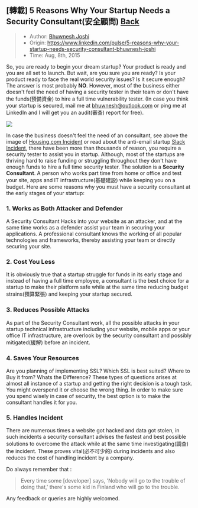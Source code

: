 ## [轉載] 5 Reasons Why Your Startup Needs a Security Consultant(安全顧問) [Back](./../post.md)

> - Author: [Bhuwnesh Joshi](https://www.linkedin.com/in/bhuwneshjoshi?trk=pulse-det-athr_prof-art_hdr)
> - Origin: https://www.linkedin.com/pulse/5-reasons-why-your-startup-needs-security-consultant-bhuwnesh-joshi
> - Time: Aug, 8th, 2015

So, you are ready to begin your dream startup? Your product is ready and you are all set to launch. But wait, are you sure you are ready? Is your product ready to face the real world security issues? Is it secure enough? The answer is most probably **NO**. However, most of the business either doesn't feel the need of having a security tester in their team or don't have the funds(預備資金) to hire a full time vulnerability tester. (In case you think your startup is secured, mail me at [bhuwnesh@outlook.com](mailto:bhuwnesh@outlook.com) or ping me at LinkedIn and I will get you an audit(審查) report for free).

![](./1.jpg)

In case the business doesn't feel the need of an consultant, see above the image of [Housing.com Incident](http://timesofindia.indiatimes.com/tech/tech-news/Within-days-of-Rahul-Yadavs-exit-Housing-com-hacked/articleshow/47959348.cms) or read about the anti-email startup [Slack Incident](http://money.cnn.com/2015/03/27/technology/security/slack-hacked/), there have been more than thousands of reason, you require a security tester to assist you in startup. Although, most of the startups are thriving hard to raise funding or struggling throughout they don't have enough funds to hire a full time security tester. The solution is a **Security Consultant**. A person who works part time from home or office and test your site, apps and IT infrastructure(基礎建設) while keeping you on a budget.  Here are some reasons why you must have a security consultant at the early stages of your startup:

### 1. Works as Both Attacker and Defender

A Security Consultant Hacks into your website as an attacker, and at the same time works as a defender assist your team in securing your applications. A professional consultant knows the working of all popular technologies and frameworks, thereby assisting your team or directly securing your site.

### 2. Cost You Less

It is obviously true that a startup struggle for funds in its early stage and instead of having a full time employee, a consultant is the best choice for a startup to make their platform safe while at the same time reducing budget strains(預算緊張) and keeping your startup secured.

### 3. Reduces Possible Attacks

As part of the Security Consultant work, all the possible attacks in your startup technical infrastructure including your website, mobile apps or your office IT infrastructure, are overlook by the security consultant and possibly mitigated(緩解) before an incident. 

### 4. Saves Your Resources

Are you planning of implementing SSL? Which SSL is best suited? Where to Buy it from? Whats the Difference? These types of questions arises at almost all instance of a startup and getting the right decision is a tough task. You might overspend it or choose the wrong thing. In order to make sure you spend wisely in case of security, the best option is to make the consultant handles it for you.

### 5. Handles Incident

There are numerous times a website got hacked and data got stolen, in such incidents a security consultant advises the fastest and best possible solutions to overcome the attack while at the same time investigating(調查) the incident. These proves vital(必不可少的) during incidents and also reduces the cost of handling incident by a company.

Do always remember that :

> Every time some [developer] says, 'Nobody will go to the trouble of doing that,' there's some kid in Finland who will go to the trouble.

Any feedback or queries are highly welcomed.
